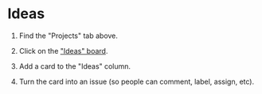 # Ideas

1) Find the "Projects" tab above.

2) Click on the ["Ideas" board](https://github.com/scs-phd-deans-committee/ideas/projects/1).

3) Add a card to the "Ideas" column.

4) Turn the card into an issue (so people can comment, label, assign, etc).
